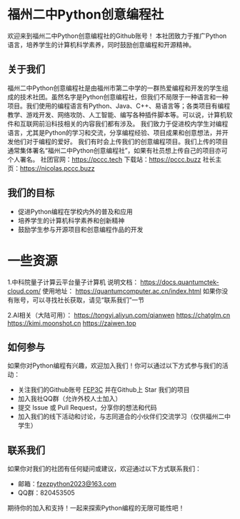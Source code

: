 # 福州二中Python创意编程社

欢迎来到福州二中Python创意编程社的Github账号！
本社团致力于推广Python语言，培养学生的计算机科学素养，同时鼓励创意编程和开源精神。

## 关于我们

福州二中Python创意编程社是由福州市第二中学的一群热爱编程和开发的学生组成的技术社团。虽然名字是Python创意编程社，但我们不局限于一种语言和一种项目。我们使用的编程语言有Python、Java、C++、易语言等；各类项目有编程教学、游戏开发、网络攻防、人工智能、编写各种插件脚本等。可以说，计算机软件和互联网前沿科技相关的内容我们都有涉及。
我们致力于促进校内学生对编程语言，尤其是Python的学习和交流，分享编程经验、项目成果和创意想法，并开发他们对于编程的爱好。
我们有时会上传我们的创意编程项目。我们上传的项目通常集体署名“福州二中Python创意编程社”，如果有社员想上传自己的项目亦可个人署名。
社团官网：https://pccc.tech
下载站：https://pccc.buzz
社长主页：https://nicolas.pccc.buzz

## 我们的目标

- 促进Python编程在学校内外的普及和应用
- 培养学生的计算机科学素养和创新精神
- 鼓励学生参与开源项目和创意编程作品的开发

# 一些资源

1.中科院量子计算云平台量子计算机
说明文档：
https://docs.quantumctek-cloud.com/
使用地址：
https://quantumcomputer.ac.cn/index.html 
如果你没有账号，可以寻找社长获取，请见“联系我们”一节

2.AI相关（大陆可用）：
https://tongyi.aliyun.com/qianwen
https://chatglm.cn
https://kimi.moonshot.cn
https://zaiwen.top


## 如何参与

如果你对Python编程有兴趣，欢迎加入我们！你可以通过以下方式参与我们的活动：

- 关注我们的Github账号 [FEP3C](https://github.com/FEP3C) 并在Github上 Star 我们的项目
- 加入我社QQ群（允许外校人士加入）
- 提交 Issue 或 Pull Request，分享你的想法和代码
- 加入我们的线下活动和讨论，与志同道合的小伙伴们交流学习（仅供福州二中学生）

## 联系我们

如果你对我们的社团有任何疑问或建议，欢迎通过以下方式联系我们：

- 邮箱：fzezpython2023@163.com
- QQ群：820453505

期待你的加入和支持！一起来探索Python编程的无限可能性吧！
